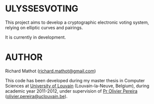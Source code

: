 ULYSSESVOTING
=============

This project aims to develop a cryptographic electronic voting system, relying
on elliptic curves and pairings.

It is currently in development.


AUTHOR
======

Richard Mathot (<richard.mathot@gmail.com>)

This code has been developed during my master thesis in Computer Sciences at
[University of Louvain](http://www.uclouvain.be) \(Louvain-la-Neuve, Belgium\), 
during academic year 2011-2012, under supervision of 
[Pr Olivier Pereira](http://www.uclouvain.be/olivier.pereira) 
(<olivier.pereira@uclouvain.be>).